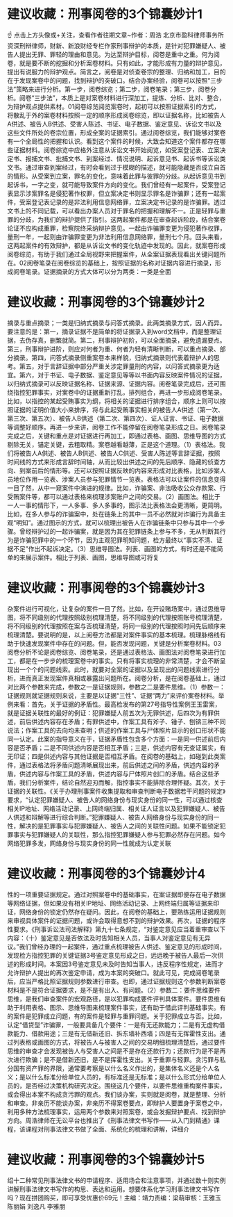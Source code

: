 # 建议收藏：刑事阅卷的3个锦囊妙计1

☝ 点击上方头像或+关注，查看作者往期文章~作者：周浩 北京市盈科律师事务所资深刑辩律师，财新、新浪财经专栏作家刑事辩护的本质，是针对犯罪嫌疑人、被告人提出无罪、罪轻的理由和意见。为达至辩护目标，阅卷是重中之重。何为阅卷，就是要不断的挖掘和分析案卷材料。只有如此，才能形成有力量的辩护意见，提出有说服力的辩护观点。简言之，阅卷是对侦查卷宗的整理、归纳和加工，目的在于发现案卷中的问题，找到辩护的突破口。结合办案经验，阅卷可以按照“三步法”策略来进行分析。第一步，阅卷综览；第二步，阅卷笔录；第三步，阅卷分析。阅卷“三步法”，本质上是对案卷材料进行深加工，提炼、分析、比对、整合，为辩护观点提供素材。01阅卷综览阅览案卷时，起初可以按照证据索引的方式，将散乱于外的案卷材料按照一定的顺序形成阅卷综览，即以证据名称，比如被告人A供述、被告人B供述、受害人陈述、书证、电子数据、鉴定意见、诉讼文书以及这些文件所处的卷宗位置，形成全案的证据索引。通过阅卷综览，我们能够对案卷有一个全局性的把握和认识。看到这个案件的时候，大致会知道这个案件都存在哪些证据材料。阅卷综览中应格外注意从诉讼文书开始阅览，如受案登记表、立案决定书、报捕文书、批捕文书、到案经过、情况说明、起诉意见书、起诉书等诉讼类文书。通过审查到案经过，有时会看到过于模糊的描述，就可能隐藏是否成立自首的情形。从受案到立案，罪名的变化，意味着此罪与彼罪的分歧。从起诉意见书到起诉书，一字之变，就可能导致案件方向的变化。我们曾经有一起案件，受案登记表显示涉案罪名是侵犯著作权罪，但立案决定书则显示罪名是诈骗罪；还有一起案件，受案登记表记录的是非法利用信息网络罪，立案决定书记录的是诈骗罪。透过文书上的不同记载，可以看出办案人员对于罪名的把握和理解不一。正是轻罪与重罪的分歧，为我们的辩护提供了指引。这两起案件都是在审查起诉阶段，结合案卷论证不应构成重罪，检察院终采纳辩护意见。一起由诈骗罪变更为侵犯著作权罪，量刑一年，一起则由诈骗罪变更为非法利用信息网络罪，量刑七个月。回头来看，这两起案件的有效辩护，都是从诉讼文书的变化轨迹中发现的。因此，就案卷形成阅卷综览，有助于我们通过全局视野来把握案件，从全案证据表现看出关键问题所在。02阅卷笔录在阅卷综览的基础上，按照证据的名称对证据内容进行摘录，形成阅卷笔录。证据摘录的方式大体可以分为两类：一类是全面

# 建议收藏：刑事阅卷的3个锦囊妙计2

摘录与重点摘录；一类是归纳式摘录与问答式摘录。此两类摘录方式，因人而异。要注意的是：第一，摘录证据不是简单的将证据录入到word文档中，而是整理证据，去伪存真，删繁就简。第二，刑事辩护初阶，可以全面摘录，避免遗漏要点。第三，刑事辩护进阶，则应对何者为重、何者为轻有清晰判断，可以重点摘录、部分摘录。第四，问答式摘录侧重案卷本来样貌，归纳式摘录则代表着辩护人的思考。第五，对于言辞证据中部分严重关涉定罪量刑的内容，以问答式摘录更为适宜。第六，对于书证、电子数据、鉴定意见等等以书面内容反映案件情况的证据，以归纳式摘录可以反映证据名称、证据来源、证据内容。阅卷笔录完成后，还可围绕指控犯罪事实，对案卷中的证据重新打乱，排列组合，再进一步形成阅卷笔录。比如，以指控的某起受贿事实为纲，将相关的证据进行排序组合，顺序上则可以按照证据的证明价值大小来排序，将与此起受贿事实相关的被告人A供述（第一次、第三次、第五次）、被告人B供述（第二次、第四次）、证人证言、书证、电子数据等调整好顺序。再进一步来讲，阅卷工作不能停留在阅卷笔录形成之日。阅卷笔录完成之后，关键和重点是对证据进行再加工，即通过表格、画图、思维导图的方式剔除无关，锚定关键，去粗取精。案卷越看越薄，正是这个道理。（1）表格法。我们将被告人A供述、被告人B供述、被告人C供述、受害人陈述等言辞证据，按照时间线的方式来形成言辞时间轴，从而比较出供述之间的先后顺序、隐藏的侦查方向、到案前后的情形等。还可以按照证据反映的内容来形成对比表格，比如涉案人员地位作用一览表、涉案人员参与犯罪情节一览表。表格法可以让案件的信息变得一目了然，从中一窥案件中演进的规律。比如，诈骗案、非法吸收公众存款案、行受贿案件等，都可以通过表格来梳理涉案账户之间的交易。（2）画图法。相比于一人一事的情形下，一人多事、多人多事的，图示法比表格法会更清晰，更简明。比如，在多人参与的诈骗案中，处在链条上的其中一员不必然就对诈骗行为具备主观“明知”。通过图示的方式，就可以梳理出被告人在诈骗链条中只参与其中一个步骤。曾经辩护过的一起诈骗案，就是因为其在犯罪链条上参与不多，无从判断其行为是诈骗犯罪中的一个环节，因为主观犯罪明知问题，检方最终以“事实不清、证据不足”作出不起诉决定。（3）思维导图法。列表、画图的方式，有时还是不能简单的来展示案件。相比于列表、画图，思维导图或可将复

# 建议收藏：刑事阅卷的3个锦囊妙计3

杂案件进行可视化，让复杂的案件一目了然。比如，在开设赌场案中，通过思维导图，将不同级别的代理按照级别梳理清楚，将不同级别的代理按照账号梳理清楚，将不同级别的代理按照在案与否梳理清楚，将同一级别的代理按照时间先后顺序来梳理清楚。要说明的是，以上阅卷方法都是对案件事实的基本梳理。梳理脉络线有助于快速发现案件中存在的问题。但，能否发现问题，关键是分析案卷材料。03阅卷分析不论是阅卷综览、阅卷笔录，还是通过表格法、画图法对阅卷笔录进行加工，都是在一步步的梳理案卷中的事实。只有将事实梳理的非常清楚，才会不断呈现出一个个的问题线索。此时，就要对全案的证据以及呈现出的问题线索进行分析，进而真正发现案件真相或暴露出问题所在。阅卷分析，是在阅卷基础上，通过对比两个参数来完成，参数之一是证据规则，参数之二是要件思维。（1）参数一：证据规则就证据规则来说，主要是以证据“三性”、证据“两力”来评价案卷材料。举例来看：首先，关于证据的矛盾性。最高检发布的第27号指导性案例王玉雷案，就是证据关联性的最好的例证：犯罪嫌疑人前五次为无罪供述，后四次为有罪供述，前后供述内容存在矛盾；有罪供述中，作案工具有斧子、锤子、刨锛三种不同说法；作案工具的去向均未查明；供述的作案工具与尸体照片显示的创口形状不能同一认定。此案的指导意义在于，证据矛盾性包含多个方面：一是同一供述前后内容是否矛盾；二是不同供述内容是否相互矛盾；三是，供述内容有无查证属实，有无印证；四是供述内容与其他证据是否相互矛盾。在阅卷的基础上，如碰到此类案件，通过表格法将矛盾问题清晰展现出来，前后供述之间的矛盾，供述内容的矛盾，供述内容与作案工具的矛盾，供述内容与尸体照片创口的矛盾。结合这些矛盾，我们分析案件，结论自然迎刃而解，指控事实不能排除合理怀疑。其次，关于证据的关联性。《关于办理刑事案件收集提取和审查判断电子数据若干问题的规定》要求，“认定犯罪嫌疑人、被告人的网络身份与现实身份的同一性，可以通过核查相关IP地址、网络活动记录、上网终端归属、相关证人证言以及犯罪嫌疑人、被告人供述和辩解等进行综合判断。”犯罪嫌疑人、被告人网络身份与现实身份的同一性，解决的是犯罪事实与犯罪嫌疑人、被告人之间的关联性问题。如果不能锁定犯罪事实与犯罪嫌疑人的关联性，那么指控犯罪嫌疑人参与犯罪必然存在问题。如今网络犯罪多发，网络身份与现实身份的同一性就成为认定关联

# 建议收藏：刑事阅卷的3个锦囊妙计4

性的一项重要证据规定。通过对照案卷中的基础事实，在案证据即便存在电子数据等网络证据，但如果没有相关IP地址、网络活动记录、上网终端归属等证据来印证，网络身份的锁定仍然存在疑问。因此，在阅卷的基础上，要熟练运用证据规则来审视具体案件的证据问题，或许会取得意想不到的辩护效果。再次，证据的程序性要求。《刑事诉讼法司法解释》第九十七条规定，“对鉴定意见应当着重审查以下内容：（十）鉴定意见是否依法及时告知相关人员，当事人对鉴定意见有无异议。”我们曾经办理的一起案件，通过重点梳理被告人供述、鉴定意见的形成时间，发现检方指控犯罪的关键证据3号鉴定意见形成之日，远远晚于被告人最后一次供述的形成时间。本案因3号鉴定意见未及时告知当事人，违反程序性规定，进而才允许辩护人提出的再次鉴定申请，成为本案的突破口。就此可见，完成阅卷笔录后，应当严格比照证据规则参数进行审查。也即，通过证据规则这个参数判断案卷材料是不是符合证据要求，是不是有出入、有问题。（2）参数二：要件思维要件思维，是我们审查案件的宏观路径，是以犯罪构成要件评判具体案件。要件思维有助于利用表格、图示、思维导图来梳理案件事实，还有助于借此评判基础事实。有的案件是犯罪成立问题，有的案件是轻罪与重罪问题。关于犯罪成立与否。比如，认定“借贷型”诈骗罪，一般要具备几个要件：一是有无还款能力；二是有无虚构借款能力、借款用途；三是有无借新还旧、拆东墙补西墙；四是有无挥霍性支出。通过列表格或画图的方式，将被告人与被害人之间的交易明细梳理清楚后，通过要件思维的审查才会发现被告人与受害人之间是不是存在还款行为；还款行为是不是再次进行欺骗；是不是借新还旧，是不是挥霍性支出。关于重罪与轻罪。贪污罪与私分国有资产罪的界限，通常要考察是以什么名义作出的，是集体名义还是个人名义；是以什么标准分给单位人员的，有标准还是无标准；是以什么形式分给单位人员的，是否经过决策机构研究决定。围绕这几个要件，以要件思维重构案件事实，或会得出本案不构成贪污罪的观点。我们谈办案，实则就是阅卷，就是整理、分析和审查。非亲历不能谈办案，非亲历不得案卷要点，即辩护人要置身于案卷之中，利用多种方法梳理事实，运用两个参数来对照案卷，或会发掘辩护要点、找到辩护方向。周浩律师在无讼平台也推出了《刑事法律文书写作——从入门到精通》课程，该课程对刑事法律文书做了全面、系统化的梳理和讲解，详细介

# 建议收藏：刑事阅卷的3个锦囊妙计5

绍十二种常见刑事法律文书的申请程序、适用场合和注意事项，并通过数十则实例讲解刑事法律文书写作的构思、表达和运用。想要体系化学习刑事法律文书写作吗？现在拼团购买，即可享受优惠价69元！主编：靖力责编：梁萌审核：王雅玉 陈丽娟 刘逸凡 李雅朋

